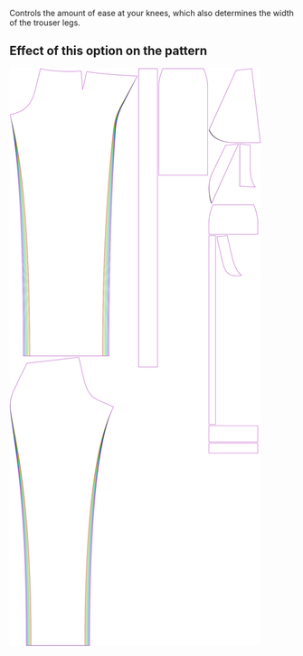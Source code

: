Controls the amount of ease at your knees, which also determines the width of the trouser legs.

## Effect of this option on the pattern

![This image shows the effect of this option by superimposing several variants that have a different value for this option](charlie_kneeease_sample.svg "Effect of this option on the pattern")
